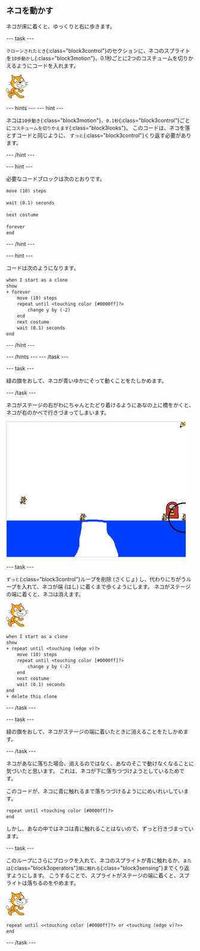 ## ネコを動かす

ネコが床に着くと、ゆっくりと右に歩きます。

\--- task \---

`クローンされたとき`{:class="block3control"}のセクションに、ネコのスプライトを`10歩動かし`{:class="block3motion"}、0.1秒ごとに2つのコスチュームを切りかえるようにコードを入れます。

![ネコのスプライト](images/cat-sprite.png)

\--- hints \--- \--- hint \---

ネコは`10歩動き`{:class="block3motion"}、`0.1秒`{:class="block3control"}ごとに`コスチュームを切りかえます`{:class="block3looks"}。 このコードは、ネコを落とすコードと同じように、 `ずっと`{:class="block3control"}くり返す必要があります。

\--- /hint \---

\--- hint \---

必要なコードブロックは次のとおりです。

```blocks3
move (10) steps

wait (0.1) seconds

next costume

forever
end
```

\--- /hint \---

\--- hint \---

コードは次のようになります。

```blocks3
when I start as a clone
show
+ forever
    move (10) steps
    repeat until <touching color [#0000ff]?>
        change y by (-2)
    end
    next costume
    wait (0.1) seconds
end
```

\--- /hint \---

\--- /hints \--- \--- /task \---

\--- task \---

緑の旗をおして、ネコが青いゆかにそって動くことをたしかめます。

\--- /task \---

ネコがステージの右がわにちゃんとたどり着けるようにあなの上に橋をかくと、ネコが右のかべで行きづまってしまいます。

![端で行き詰っているネコ](images/flailing-at-edge.png)

\--- task \---

`ずっと`{:class="block3control"}ループを削除 (さくじょ) し、代わりにちがうループを入れて、ネコが端 (はし) に着くまで歩くようにします。 ネコがステージの端に着くと、ネコは消えます。

![ネコのスプライト](images/cat-sprite.png)

```blocks3
when I start as a clone
show
+ repeat until <touching (edge v)?>
    move (10) steps
    repeat until <touching color [#0000ff]?>
        change y by (-2)
    end
    next costume
    wait (0.1) seconds
end
+ delete this clone
```

\--- /task \---

\--- task \---

緑の旗をおして、ネコがステージの端に着いたときに消えることをたしかめます。

\--- /task \---

ネコがあなに落ちた場合、消えるのではなく、あなのそこで動けなくなることに気づいたと思います。 これは、ネコが下に落ちつづけようとしているためです。

このコードが、ネコに青に触れるまで落ちつづけるようににめいれいしています。

```blocks3
repeat until <touching color [#0000ff]?>
end
```

しかし、あなの中ではネコは青に触れることはないので、ずっと行きづまっています。

\--- task \---

このループにさらにブロックを入れて、ネコのスプライトが青に触れるか、`または`{:class="block3operators"}`端に触れる`{:class="block3sensing"}までくり返すようにします。 こうすることで、スプライトがステージの端に着くと、スプライトは落ちるのをやめます。

![ネコのスプライト](images/cat-sprite.png)

```blocks3
repeat until <<touching color [#0000ff]?> or <touching (edge v)?>>
end
```

\--- /task \---